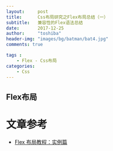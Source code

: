 ```yaml
---
layout:     post
title:      Css布局研究之Flex布局总结（一）
subtitle:   兼容性的Flex语法总结
date:       2017-12-25
author:     "toshiba"
header-img: "images/bg/batman/bat4.jpg"
comments: true

tags :
    - Flex - Css布局
categories:
    - Css
---
```


## Flex布局


# 文章参考
* [Flex 布局教程：实例篇](http://www.ruanyifeng.com/blog/2015/07/flex-examples.html)

